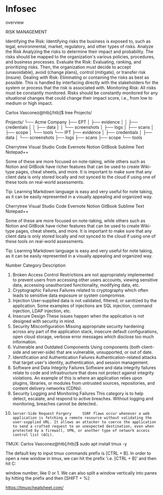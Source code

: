 # Infosec
overview


RISK MANAGEMENT

Identifying the Risk: 	Identifying risks the business is exposed to, such as legal, environmental, market, regulatory, and other types of risks.
Analyze the Risk 	Analyzing the risks to determine their impact and probability. The risks should be mapped to the organization's various policies, procedures, and business processes.
Evaluate the Risk: 	Evaluating, ranking, and prioritizing risks. Then, the organization must decide to accept (unavoidable), avoid (change plans), control (mitigate), or transfer risk (insure).
Dealing with Risk: 	Eliminating or containing the risks as best as possible. This is handled by interfacing directly with the stakeholders for the system or process that the risk is associated with.
Monitoring Risk: 	All risks must be constantly monitored. Risks should be constantly monitored for any situational changes that could change their impact score, i.e., from low to medium or high impact.

Carlos Vasconez@htb[/htb]$ tree Projects/

Projects/
└── Acme Company
    ├── EPT
    │   ├── evidence
    │   │   ├── credentials
    │   │   ├── data
    │   │   └── screenshots
    │   ├── logs
    │   ├── scans
    │   ├── scope
    │   └── tools
    └── IPT
        ├── evidence
        │   ├── credentials
        │   ├── data
        │   └── screenshots
        ├── logs
        ├── scans
        ├── scope
        └── tools
        
Cherrytree 	Visual Studio Code 	Evernote
Notion 	GitBook 	Sublime Text
Notepad++

Some of these are more focused on note-taking, while others such as Notion and GitBook have richer features that can be used to create Wiki-type pages, cheat sheets, and more. It is important to make sure that any client data is only stored locally and not synced to the cloud if using one of these tools on real-world assessments.

Tip: Learning Markdown language is easy and very useful for note taking, as it can be easily represented in a visually appealing and organized way.


 		
Cherrytree 	Visual Studio Code 	Evernote
Notion 	GitBook 	Sublime Text
Notepad++ 		

Some of these are more focused on note-taking, while others such as Notion and GitBook have richer features that can be used to create Wiki-type pages, cheat sheets, and more. It is important to make sure that any client data is only stored locally and not synced to the cloud if using one of these tools on real-world assessments.

Tip: Learning Markdown language is easy and very useful for note taking, as it can be easily represented in a visually appealing and organized way.


Number 	Category 	Description
1. 	Broken Access Control 	Restrictions are not appropriately implemented to prevent users from accessing other users accounts, viewing sensitive data, accessing unauthorized functionality, modifying data, etc.
2. 	Cryptographic Failures 	Failures related to cryptography which often leads to sensitive data exposure or system compromise.
3. 	Injection 	User-supplied data is not validated, filtered, or sanitized by the application. Some examples of injections are SQL injection, command injection, LDAP injection, etc.
4. 	Insecure Design 	These issues happen when the application is not designed with security in mind.
5. 	Security Misconfiguration 	Missing appropriate security hardening across any part of the application stack, insecure default configurations, open cloud storage, verbose error messages which disclose too much information.
6. 	Vulnerable and Outdated Components 	Using components (both client-side and server-side) that are vulnerable, unsupported, or out of date.
7. 	Identification and Authentication Failures 	Authentication-related attacks that target user's identity, authentication, and session management.
8. 	Software and Data Integrity Failures 	Software and data integrity failures relate to code and infrastructure that does not protect against integrity violations. An example of this is where an application relies upon plugins, libraries, or modules from untrusted sources, repositories, and content delivery networks (CDNs).
9. 	Security Logging and Monitoring Failures 	This category is to help detect, escalate, and respond to active breaches. Without logging and monitoring, breaches cannot be detected..
10. 	Server-Side Request Forgery 	SSRF flaws occur whenever a web application is fetching a remote resource without validating the user-supplied URL. It allows an attacker to coerce the application to send a crafted request to an unexpected destination, even when protected by a firewall, VPN, or another type of network access control list (ACL).



TMUX:
Carlos Vasconez@htb[/htb]$ sudo apt install tmux -y

The default key to input tmux commands prefix is [CTRL + B]. In order to open a new window in tmux, we can hit the prefix 'i.e. [CTRL + B]' and then hit C: 

window number, like 0 or 1. We can also split a window vertically into panes by hitting the prefix and then [SHIFT + %]: 


https://tmuxcheatsheet.com/

